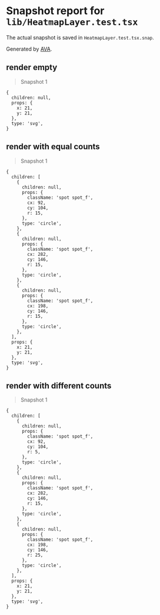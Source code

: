 # Snapshot report for `lib/HeatmapLayer.test.tsx`

The actual snapshot is saved in `HeatmapLayer.test.tsx.snap`.

Generated by [AVA](https://avajs.dev).

## render empty

> Snapshot 1

    {
      children: null,
      props: {
        x: 21,
        y: 21,
      },
      type: 'svg',
    }

## render with equal counts

> Snapshot 1

    {
      children: [
        {
          children: null,
          props: {
            className: 'spot spot_f',
            cx: 92,
            cy: 104,
            r: 15,
          },
          type: 'circle',
        },
        {
          children: null,
          props: {
            className: 'spot spot_f',
            cx: 282,
            cy: 146,
            r: 15,
          },
          type: 'circle',
        },
        {
          children: null,
          props: {
            className: 'spot spot_f',
            cx: 198,
            cy: 146,
            r: 15,
          },
          type: 'circle',
        },
      ],
      props: {
        x: 21,
        y: 21,
      },
      type: 'svg',
    }

## render with different counts

> Snapshot 1

    {
      children: [
        {
          children: null,
          props: {
            className: 'spot spot_f',
            cx: 92,
            cy: 104,
            r: 5,
          },
          type: 'circle',
        },
        {
          children: null,
          props: {
            className: 'spot spot_f',
            cx: 282,
            cy: 146,
            r: 15,
          },
          type: 'circle',
        },
        {
          children: null,
          props: {
            className: 'spot spot_f',
            cx: 198,
            cy: 146,
            r: 25,
          },
          type: 'circle',
        },
      ],
      props: {
        x: 21,
        y: 21,
      },
      type: 'svg',
    }
